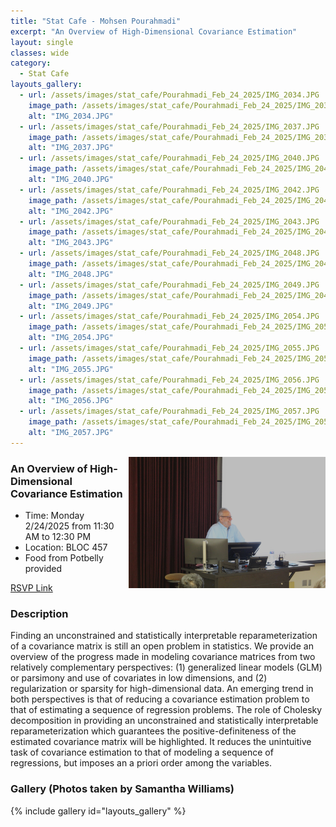 ```yaml
---
title: "Stat Cafe - Mohsen Pourahmadi"
excerpt: "An Overview of High-Dimensional Covariance Estimation"
layout: single
classes: wide
category: 
  - Stat Cafe
layouts_gallery:
  - url: /assets/images/stat_cafe/Pourahmadi_Feb_24_2025/IMG_2034.JPG
    image_path: /assets/images/stat_cafe/Pourahmadi_Feb_24_2025/IMG_2034.JPG
    alt: "IMG_2034.JPG"
  - url: /assets/images/stat_cafe/Pourahmadi_Feb_24_2025/IMG_2037.JPG
    image_path: /assets/images/stat_cafe/Pourahmadi_Feb_24_2025/IMG_2037.JPG
    alt: "IMG_2037.JPG"
  - url: /assets/images/stat_cafe/Pourahmadi_Feb_24_2025/IMG_2040.JPG
    image_path: /assets/images/stat_cafe/Pourahmadi_Feb_24_2025/IMG_2040.JPG
    alt: "IMG_2040.JPG"
  - url: /assets/images/stat_cafe/Pourahmadi_Feb_24_2025/IMG_2042.JPG
    image_path: /assets/images/stat_cafe/Pourahmadi_Feb_24_2025/IMG_2042.JPG
    alt: "IMG_2042.JPG"
  - url: /assets/images/stat_cafe/Pourahmadi_Feb_24_2025/IMG_2043.JPG
    image_path: /assets/images/stat_cafe/Pourahmadi_Feb_24_2025/IMG_2043.JPG
    alt: "IMG_2043.JPG"
  - url: /assets/images/stat_cafe/Pourahmadi_Feb_24_2025/IMG_2048.JPG
    image_path: /assets/images/stat_cafe/Pourahmadi_Feb_24_2025/IMG_2048.JPG
    alt: "IMG_2048.JPG"
  - url: /assets/images/stat_cafe/Pourahmadi_Feb_24_2025/IMG_2049.JPG
    image_path: /assets/images/stat_cafe/Pourahmadi_Feb_24_2025/IMG_2049.JPG
    alt: "IMG_2049.JPG"
  - url: /assets/images/stat_cafe/Pourahmadi_Feb_24_2025/IMG_2054.JPG
    image_path: /assets/images/stat_cafe/Pourahmadi_Feb_24_2025/IMG_2054.JPG
    alt: "IMG_2054.JPG"
  - url: /assets/images/stat_cafe/Pourahmadi_Feb_24_2025/IMG_2055.JPG
    image_path: /assets/images/stat_cafe/Pourahmadi_Feb_24_2025/IMG_2055.JPG
    alt: "IMG_2055.JPG"
  - url: /assets/images/stat_cafe/Pourahmadi_Feb_24_2025/IMG_2056.JPG
    image_path: /assets/images/stat_cafe/Pourahmadi_Feb_24_2025/IMG_2056.JPG
    alt: "IMG_2056.JPG"
  - url: /assets/images/stat_cafe/Pourahmadi_Feb_24_2025/IMG_2057.JPG
    image_path: /assets/images/stat_cafe/Pourahmadi_Feb_24_2025/IMG_2057.JPG
    alt: "IMG_2057.JPG"
---
```



<img src="https://github.com/jeroda7105/tamusgsa.github.io/blob/master/assets/images/stat_cafe/Pourahmadi_Feb_24_2025/IMG_2058_copy.JPG?raw=true" alt="Header" width="315" style="float: right;"/> 



###  An Overview of High-Dimensional Covariance Estimation

- Time: Monday 2/24/2025 from 11:30 AM to 12:30 PM
- Location: BLOC 457
- Food from Potbelly provided

[RSVP Link](<https://urldefense.com/v3/__https://forms.gle/ZsPkRWcpAfBTepoU9__;!!KwNVnqRv!E-d_f-v-97Ye1DXybvZa1QUzjpes1QCfO4aP2ICIn15dT_1DE2I3Xqfr9r3wkQsqt2NJIRiiredM919wGMpqrw$>)

### Description
Finding an unconstrained and statistically interpretable reparameterization of a covariance matrix is still an open problem in statistics. We provide an overview of the progress made in modeling covariance matrices from two relatively complementary perspectives: (1) generalized linear models (GLM) or parsimony and use of covariates in low dimensions, and (2) regularization or sparsity for high-dimensional data. An emerging trend in both perspectives is that of reducing a covariance estimation problem to that of estimating a sequence of regression problems. The role of Cholesky decomposition in providing an unconstrained and statistically interpretable reparameterization which guarantees the positive-definiteness of the estimated covariance matrix will be highlighted. It reduces the unintuitive task of covariance estimation to that of modeling a sequence of regressions, but imposes an a priori order among the variables.

<!--
### Presentation
<iframe src="https://drive.google.com/file/d/1tN9MfS-UIcedYkMafjpg1VxsRcSM0t8T/preview" width="640" height="480" allow="autoplay"></iframe>
-->

<!--
### Recording
<iframe width="560" height="315" src="https://www.youtube.com/embed/YjR7OlZPy2I?si=fbJmXI60nApV2h8H" title="YouTube video player" frameborder="0" allow="accelerometer; autoplay; clipboard-write; encrypted-media; gyroscope; picture-in-picture; web-share" referrerpolicy="strict-origin-when-cross-origin" allowfullscreen></iframe>
-->


### Gallery (Photos taken by Samantha Williams)

{% include gallery id="layouts_gallery" %}

